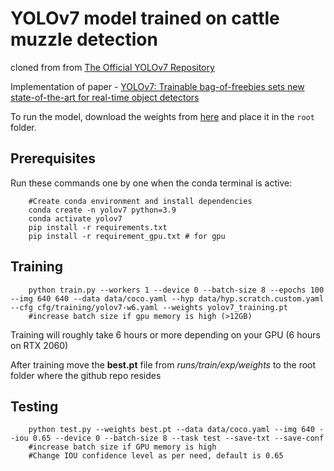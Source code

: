 # YOLOv7 model trained on cattle muzzle detection

cloned from from [The Official YOLOv7 Repository](https://github.com/WongKinYiu/yolov7)

Implementation of paper - [YOLOv7: Trainable bag-of-freebies sets new state-of-the-art for real-time object detectors](https://arxiv.org/abs/2207.02696)

To run the model, download the weights from [here](https://github.com/WongKinYiu/yolov7/releases/download/v0.1/yolov7.pt) and place it in the `root` folder.

## Prerequisites

Run these commands one by one when the conda terminal is active:

```shell
    #Create conda environment and install dependencies
    conda create -n yolov7 python=3.9
    conda activate yolov7
    pip install -r requirements.txt
    pip install -r requirement_gpu.txt # for gpu

```

## Training

```shell
    python train.py --workers 1 --device 0 --batch-size 8 --epochs 100 --img 640 640 --data data/coco.yaml --hyp data/hyp.scratch.custom.yaml --cfg cfg/training/yolov7-w6.yaml --weights yolov7_training.pt 
    #increase batch size if gpu memory is high (>12GB)
```

Training will roughly take 6 hours or more depending on your GPU (6 hours on RTX 2060)

After training move the **best.pt** file from _runs/train/exp/weights_ to the root folder where the github repo resides

## Testing

```shell
    python test.py --weights best.pt --data data/coco.yaml --img 640 --iou 0.65 --device 0 --batch-size 8 --task test --save-txt --save-conf
    #increase batch size if GPU memory is high
    #Change IOU confidence level as per need, default is 0.65
```
